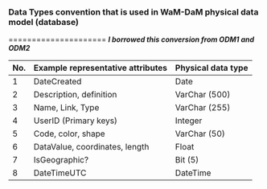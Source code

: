 ### Data Types convention that is used in WaM-DaM physical data model (database)
=====================
***I borrowed this conversion from ODM1 and ODM2***

No. |Example representative attributes   | Physical data type
----| ------------- | -------------
1   |DateCreated | Date
2   |Description, definition   | VarChar (500)
3   |Name, Link, Type  | VarChar (255)
4   |UserID (Primary keys) | Integer
5   |Code, color, shape | VarChar (50)
6   |DataValue, coordinates, length | Float
7   |IsGeographic? | Bit (5)
8   |DateTimeUTC  | DateTime
